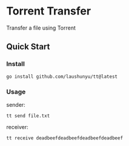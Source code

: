 # Torrent Transfer

Transfer a file using Torrent

## Quick Start

### Install
```shell
go install github.com/laushunyu/tt@latest
```

### Usage

sender:
```shell
tt send file.txt 
```

receiver:
```shell
tt receive deadbeefdeadbeefdeadbeefdeadbeef
```
